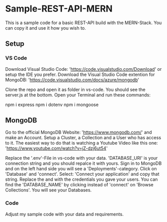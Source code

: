 # Sample-REST-API-MERN

This is a sample code for a basic REST-API build with the MERN-Stack. 
You can copy it and use it how you wish to.

## Setup
### VS Code
Download Visual Studio Code: 'https://code.visualstudio.com/Download' or setup the IDE you prefer.
Download the Visual Studio Code extention for MongoDB: 'https://code.visualstudio.com/docs/azure/mongodb'

Clone the repo and open it as folder in vs-code. You should see the server.js at the bottom.
Open your Terminal and run these commands:

npm i express
npm i dotenv
npm i mongoose


## MongoDB
Go to the official MongoDB Website: 'https://www.mongodb.com/' and make an Account.
Setup a Cluster, a Collection and a User who has access to it. The easiest way to do that is watching a Youtube Video like this one:
'https://www.youtube.com/watch?v=jZ-dzj6ut54'

Replace the '.env'-File in vs-code with your data. 'DATABASE_URI' is your connection string and you should repalce it with yours.
Sign in to MongoDB and on the left hand side you will see a 'Deployments'-category. Click on 'Database' and 'connect'. Select: 'Connect your application' and copy that string. Replace the <username> and <password> with the credentials you gave your users.
You can find the 'DATABASE_NAME' by clicking instead of 'connect' on 'Browse Collections'. You will see your Databases.

### Code 
Adjust my sample code with your data and requirements.
